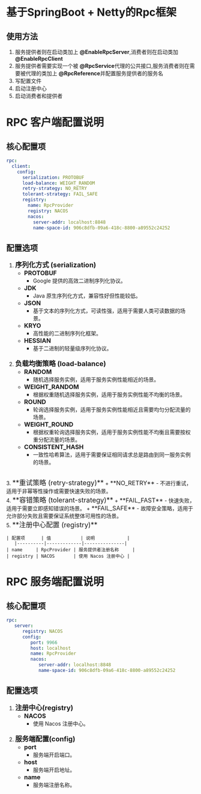 # 基于SpringBoot + Netty的Rpc框架  

## 使用方法

1. 服务提供者则在启动类加上 **@EnableRpcServer**,消费者则在启动类加 **@EnableRpcClient**
2. 服务提供者需要实现一个被 **@RpcService**代理的公共接口,服务消费者则在需要被代理的类加上 **@RpcReference**并配置服务提供者的服务名
3. 写配置文件
4. 启动注册中心
5. 启动消费者和提供者
# RPC 客户端配置说明

## 核心配置项
```yaml
rpc:
  client:
    config:
      serialization: PROTOBUF
      load-balance: WEIGHT_RANDOM
      retry-strategy: NO_RETRY
      tolerant-strategy: FAIL_SAFE
      registry:
        name: RpcProvider
        registry: NACOS
        nacos:
          server-addr: localhost:8848
          name-space-id: 906c8dfb-09a6-418c-8800-a89552c24252  
```  
## 配置选项
1. <font size=4>**序列化方式 (serialization)**</font>
   <br>
   + <font size=3>**PROTOBUF**</font>
     + Google 提供的高效二进制序列化协议。
    + <font size=3>**JDK**</font>
        - Java 原生序列化方式，兼容性好但性能较低。
    + <font size=3>**JSON**</font>
        - 基于文本的序列化方式，可读性强，适用于需要人类可读数据的场景。
    + <font size=3>**KRYO**</font>
        - 高性能的二进制序列化框架。
    + <font size=3>**HESSIAN**</font>
        - 基于二进制的轻量级序列化协议。  
          <br>
2. <font size=4>**负载均衡策略 (load-balance)**</font>
   <br>
    + <font size=3>**RANDOM**</font>
        - 随机选择服务实例，适用于服务实例性能相近的场景。
    + <font size=3>**WEIGHT_RANDOM**</font>
        - 根据权重随机选择服务实例，适用于服务实例性能不均衡的场景。
    + <font size=3>**ROUND**</font>
        - 轮询选择服务实例，适用于服务实例性能相近且需要均匀分配流量的场景。
    + <font size=3>**WEIGHT_ROUND**</font>
        - 根据权重轮询选择服务实例，适用于服务实例性能不均衡且需要按权重分配流量的场景。
    + <font size=3>**CONSISTENT_HASH**</font>
        - 一致性哈希算法，适用于需要保证相同请求总是路由到同一服务实例的场景。  
<br>
3. <font size=4>**重试策略 (retry-strategy)**</font>
    + <font size=3>**NO_RETRY**</font>
        - 不进行重试，适用于非幂等性操作或需要快速失败的场景。  
          <br>
4. <font size=4>**容错策略 (tolerant-strategy)**</font>
    + <font size=3>**FAIL_FAST**</font>
        - 快速失败，适用于需要立即感知错误的场景。
    + <font size=3>**FAIL_SAFE**</font>
        - 故障安全策略，适用于允许部分失败且需要保证系统整体可用性的场景。    
<br>
5. <font size=4>**注册中心配置 (registry)**</font>  
   
    | 配置项      | 值           | 说明            |
       |----------|-------------|---------------|
    | name     | RpcProvider | 服务提供者注册名称     |
    | registry | NACOS       | 使用 Nacos 注册中心 | 
# RPC 服务端配置说明

## 核心配置项
```yaml
rpc:
   server:
      registry: NACOS
      config:
         port: 9966
         host: localhost
         name: RpcProvider
         nacos:
            server-addr: localhost:8848
            name-space-id: 906c8dfb-09a6-418c-8800-a89552c24252
``` 
## 配置选项
1. <font size=4>**注册中心(registry)**</font>
    + <font size=3>**NACOS**</font>
        - 使用 Nacos 注册中心。
        <br>  
2. <font size=4>**服务端配置(config)**</font>
    + <font size=3>**port**</font>
        - 服务端开启端口。
    + <font size=3>**host**</font>
        - 服务端开启地址。
    + <font size=3>**name**</font>
        - 服务端注册名称。



